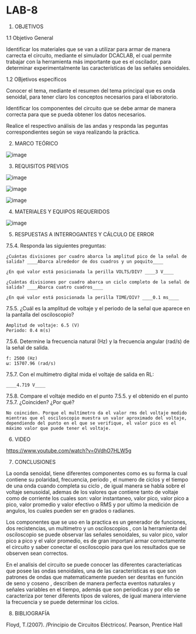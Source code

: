 # LAB-8

1. OBJETIVOS

  1.1 Objetivo General
  
  Identificar los materiales que se van a utilizar para armar de manera carrecta el circuito, mediante el simulador DCACLAB, el cual permite trabajar con la herramienta más importante que es el oscilador, para determinar experimentalmente las características de las señales senoidales.

  1.2 OBjetivos específicos
  
  Conocer el tema, mediante el resumen del tema principal que es onda senoidal, para tener claro los conceptos necesarios para el laboratorio.

Identificar los componentes del circuito que se debe armar de manera correcta para que se pueda obtener los datos necesarios.

Realice el respectivo análisis de las andas y responda las peguntas correspondientes según se vaya realizando la práctica.


  
2. MARCO TEÓRICO

![image](https://user-images.githubusercontent.com/93958596/155046117-c3c56aca-f6d0-4f06-a805-153f0aacccc3.png)

3. REQUISITOS PREVIOS

![image](https://user-images.githubusercontent.com/94153604/155058487-ce26111b-88c4-4cd7-a3a8-71240ccbca78.png)

![image](https://user-images.githubusercontent.com/94153604/155058510-cac97f52-f00b-4fba-a8b6-7e0e831cbb83.png)

![image](https://user-images.githubusercontent.com/94153604/155058537-bb55747c-082f-43ad-a4cb-a8c008788e3e.png)

4. MATERIALES Y EQUIPOS REQUERIDOS

![image](https://user-images.githubusercontent.com/93958596/155046248-44ae3137-10e5-40ff-b2aa-b43b553e1d79.png)

5. RESPUESTAS A INTERROGANTES Y CÁLCULO DE ERROR

7.5.4. Responda las siguientes preguntas:

    ¿Cuántas divisiones por cuadro abarca la amplitud pico de la señal de salida? ____Abarca alrededor de dos cuadros y un poquito____

    ¿En qué valor está posicionada la perilla VOLTS/DIV? ____3 V____

    ¿Cuántas divisiones por cuadro abarca un ciclo completo de la señal de salida? ____Abarca cuatro cuadros____

    ¿En qué valor está posicionada la perilla TIME/DIV? ____0.1 ms____

7.5.5. ¿Cuál es la amplitud de voltaje y el periodo de la señal que aparece en la pantalla del osciloscopio?

    Amplitud de voltaje: 6.5 (V)
    Periodo: 0.4 m(s)

7.5.6. Determine la frecuencia natural (Hz) y la frecuencia angular (rad/s) de la señal de salida.

    f: 2500 (Hz)
    ω: 15707.96 (rad/s)

7.5.7. Con el multímetro digital mida el voltaje de salida en RL: 

    ____4.719 V____

7.5.8. Compare el voltaje medido en el punto 7.5.5. y el obtenido en el punto 7.5.7. ¿Coinciden? ¿Por qué? 

    No coinciden. Porque el multímetro da el valor rms del voltaje medido mientras que el osciloscopio muestra un valor aproximado del voltaje, dependiendo del punto en el que se verifique, el valor pico es el máximo valor que puede tener el voltaje.
    
6. VIDEO

https://www.youtube.com/watch?v=0VdhO7HLW5g

7. CONCLUSIONES

La oonda senoidal, tiene diferentes componentes como es su forma la cual contiene su polaridad, frecuencia, periodo , el numero de ciclos y el tiempo de una onda cuando completa su ciclo , de igual manera se habla sobre el voltaje senusoidal, ademas de los valores que contiene tanto de voltaje como de corriente los cuales son: valor instantaneo, valor pico, valor pico a pico, valor promedio  y valor efectivo o RMS y por ultimo la medición de angulos, los cuales pueden ser en grados o radianes. 

Los componentes que se uso en la practica es un generador de funciones, dos recistencias, un multimetro y un osciloscopios , con la herramienta del osciloscopio se puede observar las señales senoidales, su valor pico, valor pico a pico y el valor promedio, es de gran importani armar correctamente el circuito y saber conectar el osciloscopio para que los resultados que se observen sean correctos.

En el analisis del circuito  se puede conocer las diferentes caracteriaticas que posee las ondas senoidales, una de las caracteristicas es que son patrones  de ondas que matematicamente pueden ser desritas en función de seno y coseno , describen de manera perfecta eventos naturales y señales variables en el tiempo, además que son periodicas y por ello se caracteriza por tener diferents tipos de valores, de igual manera interviene la frecuencia y se puede determinar los ciclos. 

8. BIBLIOGRAFÍA

Floyd, T.(2007). /Principio de Circuitos Eléctricos/. Pearson, Prentice Hall
